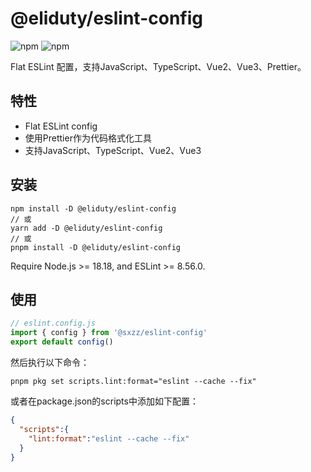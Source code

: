# @eliduty/eslint-config

![npm](https://img.shields.io/npm/dt/@eliduty/eslint-config) ![npm](https://img.shields.io/npm/v/@eliduty/eslint-config)

Flat ESLint 配置，支持JavaScript、TypeScript、Vue2、Vue3、Prettier。

## 特性

- Flat ESLint config
- 使用Prettier作为代码格式化工具
- 支持JavaScript、TypeScript、Vue2、Vue3

## 安装

```shell
npm install -D @eliduty/eslint-config
// 或
yarn add -D @eliduty/eslint-config
// 或
pnpm install -D @eliduty/eslint-config
```

Require Node.js >= 18.18, and ESLint >= 8.56.0.

## 使用

```js
// eslint.config.js
import { config } from '@sxzz/eslint-config'
export default config()
```

然后执行以下命令：

``` shell
pnpm pkg set scripts.lint:format="eslint --cache --fix"
```

或者在package.json的scripts中添加如下配置：

```json
{
  "scripts":{
    "lint:format":"eslint --cache --fix"
  }
}
```
